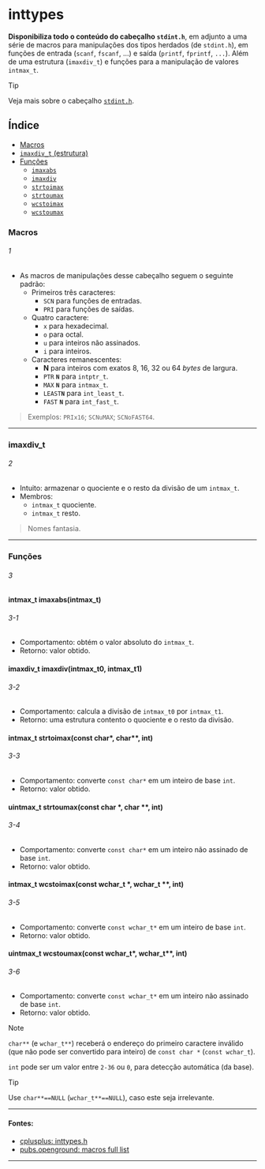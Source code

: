 # inttypes
**Disponibiliza todo o conteúdo do cabeçalho `stdint.h`**, em adjunto a uma série de macros
para manipulações dos tipos herdados (de `stdint.h`), em funções de entrada (`scanf`,
`fscanf`, ...) e saída (`printf`, `fprintf`, `...`). Além de uma estrutura (`imaxdiv_t`) e
funções para a manipulação de valores `intmax_t`.

> [!TIP]
> Veja mais sobre o cabeçalho [`stdint.h`](https://github.com/duckafire/Small_Projects/blob/main/summaries/c/stdint.md "Small_Projects/summaries").

## Índice

* [Macros](#1)
* [`imaxdiv_t` (estrutura)](#2)
* [Funções](#3)
	* [`imaxabs`](#3-1)
	* [`imaxdiv`](#3-2)
	* [`strtoimax`](#3-3)
	* [`strtoumax`](#3-4)
	* [`wcstoimax`](#3-5)
	* [`wcstoumax`](#3-6)

### Macros
###### 1

* As macros de manipulações desse cabeçalho seguem o seguinte padrão:
	* Primeiros três caracteres:
		* `SCN` para funções de entradas.
		* `PRI` para funções de saídas.
	* Quatro caractere:
		* `x` para hexadecimal.
		* `o` para octal.
		* `u` para inteiros não assinados.
		* `i` para inteiros.
	* Caracteres remanescentes:
		* **N** para inteiros com exatos 8, 16, 32 ou 64 *bytes* de largura.
		* `PTR`  **`N`** para `intptr_t`.
		* `MAX`  **`N`** para `intmax_t`.
		* `LEAST`**`N`** para `int_least_t`.
		* `FAST` **`N`** para `int_fast_t`.
	
> Exemplos: `PRIx16`; `SCNuMAX`; `SCNoFAST64`.

---

### imaxdiv\_t
###### 2

* Intuito: armazenar o quociente e o resto da divisão de um `intmax_t`.
* Membros:
	* `intmax_t` quociente.
	* `intmax_t` resto.

> Nomes fantasia.

---

### Funções
###### 3

#### intmax\_t imaxabs(intmax\_t)
###### 3-1

* Comportamento: obtém o valor absoluto do `intmax_t`.
* Retorno: valor obtido.

#### imaxdiv\_t imaxdiv(intmax\_t0, intmax\_t1)
###### 3-2

* Comportamento: calcula a divisão de `intmax_t0` por `intmax_t1`.
* Retorno: uma estrutura contento o quociente e o resto da divisão.

#### intmax\_t strtoimax(const char\*, char\*\*, int)
###### 3-3

* Comportamento: converte `const char*` em um inteiro de base `int`.
* Retorno: valor obtido.

#### uintmax\_t strtoumax(const char \*, char \*\*, int)
###### 3-4

* Comportamento: converte `const char*` em um inteiro não assinado de base `int`.
* Retorno: valor obtido.

#### intmax\_t wcstoimax(const wchar\_t \*, wchar\_t \*\*, int)
###### 3-5

* Comportamento: converte `const wchar_t*` em um inteiro de base `int`.
* Retorno: valor obtido.

#### uintmax\_t wcstoumax(const wchar\_t\*, wchar\_t\*\*, int)
###### 3-6

* Comportamento: converte `const wchar_t*` em um inteiro não assinado de base `int`.
* Retorno: valor obtido.

> [!NOTE]
> `char**` (e `wchar_t**`) receberá o endereço do primeiro caractere inválido (que não pode
> ser convertido para inteiro) de `const char *` (`const wchar_t`).
> 
> `int` pode ser um valor entre `2-36` ou `0`, para detecção automática (da base).

> [!TIP]
> Use `char**==NULL` (`wchar_t**==NULL`), caso este seja irrelevante.
---

#### Fontes:
* [cplusplus: inttypes.h](https://cplusplus.com/reference/cinttypes/ )
* [pubs.openground: macros full list](https://pubs.opengroup.org/onlinepubs/009695399/basedefs/inttypes.h.html )

---
